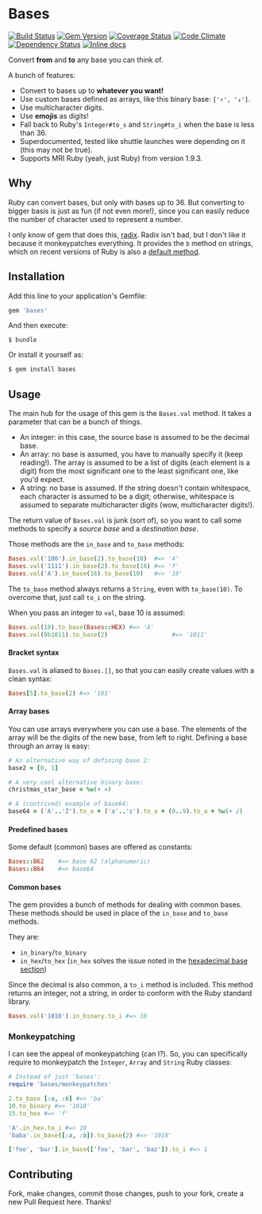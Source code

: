 # Bases

[![Build Status](https://travis-ci.org/whatyouhide/bases.svg?branch=master)](https://travis-ci.org/whatyouhide/bases)
[![Gem Version](https://badge.fury.io/rb/bases.svg)](http://badge.fury.io/rb/bases)
[![Coverage Status](https://img.shields.io/coveralls/whatyouhide/bases.svg)](https://coveralls.io/r/whatyouhide/bases)
[![Code Climate](https://codeclimate.com/github/whatyouhide/bases/badges/gpa.svg)](https://codeclimate.com/github/whatyouhide/bases)
[![Dependency Status](https://gemnasium.com/whatyouhide/bases.svg)](https://gemnasium.com/whatyouhide/bases)
[![Inline docs](http://inch-ci.org/github/whatyouhide/bases.svg?branch=master&style=flat)](http://inch-ci.org/github/whatyouhide/bases)

Convert **from** and **to** any base you can think of.

A bunch of features:

* Convert to bases up to **whatever you want!**
* Use custom bases defined as arrays, like this binary base: `['↑', '↓']`.
* Use multicharacter digits.
* Use **emojis** as digits!
* Fall back to Ruby's `Integer#to_s` and `String#to_i` when the base is less
    than 36.
* Superdocumented, tested like shuttle launches were depending on it (this may
    not be true).
* Supports MRI Ruby (yeah, just Ruby) from version 1.9.3.


## Why

Ruby can convert bases, but only with bases up to 36. But converting to bigger
basis is just as fun (if not even more!), since you can easily reduce the number
of character used to represent a number.

I only know of gem that does this, [radix][radix]. Radix isn't bad, but I don't
like it because it monkeypatches everything. It provides the `b`
method on strings, which on recent versions of Ruby is also a [default
method][ruby-string-b].


## Installation

Add this line to your application's Gemfile:

``` ruby
gem 'bases'
```

And then execute:

```
$ bundle
```

Or install it yourself as:

``` bash
$ gem install bases
```


## Usage

The main hub for the usage of this gem is the `Bases.val` method.
It takes a parameter that can be a bunch of things.

* An integer: in this case, the source base is assumed to be the decimal base.
* An array: no base is assumed, you have to manually specify it (keep reading!).
    The array is assumed to be a list of digits (each element is a digit) from
    the most significant one to the least significant one, like you'd expect.
* A string: no base is assumed. If the string doesn't contain whitespace, each
    character is assumed to be a digit; otherwise, whitespace is assumed to
    separate multicharacter digits (wow, multicharacter digits!).

The return value of `Bases.val` is junk (sort of), so you want to
call some methods to specify a *source base* and a *destination base*.

Those methods are the `in_base` and `to_base` methods:

``` ruby
Bases.val('100').in_base(2).to_base(10)  #=> '4'
Bases.val('1111').in_base(2).to_base(16) #=> 'f'
Bases.val('A').in_base(16).to_base(10)   #=> '10'
```

The `to_base` method always returns a `String`, even with `to_base(10)`. To
overcome that, just call `to_i` on the string.

When you pass an integer to `val`, base 10 is assumed:

``` ruby
Bases.val(10).to_base(Bases::HEX) #=> 'A'
Bases.val(0b1011).to_base(2)                  #=> '1011'
```

#### Bracket syntax

`Bases.val` is aliased to `Bases.[]`, so that you can
easily create values with a clean syntax:

``` ruby
Bases[5].to_base(2) #=> '101'
```

#### Array bases

You can use arrays everywhere you can use a base. The elements of the array will
be the digits of the new base, from left to right. Defining a base through an
array is easy:

``` ruby
# An alternative way of defining base 2:
base2 = [0, 1]

# A very cool alternative binary base:
christmas_star_base = %w(+ ≈)

# A (contrived) example of base64:
base64 = ('A'..'Z').to_a + ('a'..'z').to_a + (0..9).to_a + %w(+ /)
```

#### Predefined bases

Some default (common) bases are offered as constants:

``` ruby
Bases::B62    #=> base 62 (alphanumeric)
Bases::B64    #=> base64
```

#### Common bases

The gem provides a bunch of methods for dealing with common bases. These methods
should be used in place of the `in_base` and `to_base` methods.

They are:

- `in_binary`/`to_binary`
- `in_hex`/`to_hex` (`in_hex` solves the issue noted in the [hexadecimal base
    section](#hex))

Since the decimal is also common, a `to_i` method is included. This method
returns an integer, not a string, in order to conform with the Ruby standard
library.

``` ruby
Bases.val('1010').in_binary.to_i #=> 10
```

### Monkeypatching

I can see the appeal of monkeypatching (can I?). So, you can specifically
require to monkeypatch the `Integer`, `Array` and `String` Ruby classes:

``` ruby
# Instead of just 'bases':
require 'bases/monkeypatches'

2.to_base [:a, :b] #=> 'ba'
10.to_binary #=> '1010'
15.to_hex #=> 'f'

'A'.in_hex.to_i #=> 10
'baba'.in_base([:a, :b]).to_base(2) #=> '1010'

['foo', 'bar'].in_base(['foo', 'bar', 'baz']).to_i #=> 1
```


## Contributing

Fork, make changes, commit those changes, push to your fork, create a new Pull
Request here. Thanks!



[radix]: https://github.com/rubyworks/radix
[ruby-string-b]: http://www.ruby-doc.org/core-2.1.3/String.html#method-i-b
